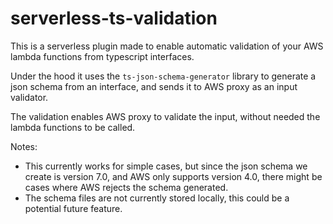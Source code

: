 # serverless-ts-validation

This is a serverless plugin made to enable automatic validation of your AWS lambda functions from typescript interfaces.

Under the hood it uses the `ts-json-schema-generator` library to generate a json schema from an interface, and sends it to AWS proxy as an input validator.

The validation enables AWS proxy to validate the input, without needed the lambda functions to be called.

Notes:

- This currently works for simple cases, but since the json schema we create is version 7.0, and AWS only supports version 4.0, there might be cases where AWS rejects the schema generated.
- The schema files are not currently stored locally, this could be a potential future feature.
